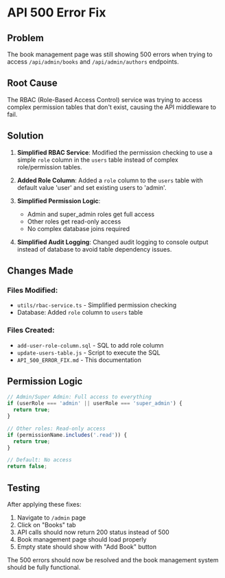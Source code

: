 # API 500 Error Fix

## Problem
The book management page was still showing 500 errors when trying to access `/api/admin/books` and `/api/admin/authors` endpoints.

## Root Cause
The RBAC (Role-Based Access Control) service was trying to access complex permission tables that don't exist, causing the API middleware to fail.

## Solution
1. **Simplified RBAC Service**: Modified the permission checking to use a simple `role` column in the `users` table instead of complex role/permission tables.

2. **Added Role Column**: Added a `role` column to the `users` table with default value 'user' and set existing users to 'admin'.

3. **Simplified Permission Logic**: 
   - Admin and super_admin roles get full access
   - Other roles get read-only access
   - No complex database joins required

4. **Simplified Audit Logging**: Changed audit logging to console output instead of database to avoid table dependency issues.

## Changes Made

### Files Modified:
- `utils/rbac-service.ts` - Simplified permission checking
- Database: Added `role` column to `users` table

### Files Created:
- `add-user-role-column.sql` - SQL to add role column
- `update-users-table.js` - Script to execute the SQL
- `API_500_ERROR_FIX.md` - This documentation

## Permission Logic
```javascript
// Admin/Super Admin: Full access to everything
if (userRole === 'admin' || userRole === 'super_admin') {
  return true;
}

// Other roles: Read-only access
if (permissionName.includes('.read')) {
  return true;
}

// Default: No access
return false;
```

## Testing
After applying these fixes:
1. Navigate to `/admin` page
2. Click on "Books" tab
3. API calls should now return 200 status instead of 500
4. Book management page should load properly
5. Empty state should show with "Add Book" button

The 500 errors should now be resolved and the book management system should be fully functional.